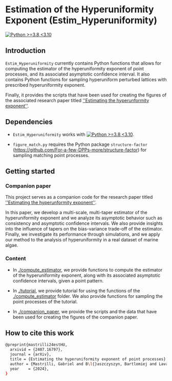 # Estimation of the Hyperuniformity Exponent (Estim_Hyperuniformity)

[![Python >=3.8,<3.10](https://img.shields.io/badge/python->=3.8,<3.10-blue.svg)](https://www.python.org/downloads/release/python-371/)

## Introduction

`Estim_Hyperuniformity` currently contains Python functions that allows for computing the estimator of the hyperuniformity exponent of point processes, and its associated asymptotic confidence interval. It also contains Python functions for sampling hyperuniform perturbed lattices with prescribed hyperuniformity exponent. 

Finally, it provides the scripts that have been used for creating the figures of the associated research paper titled [''Estimating the hyperunformity exponent''](https://arxiv.org/abs/2407.16797).

## Dependencies

- `Estim_Hyperuniformity` works with [![Python >=3.8,<3.10](https://img.shields.io/badge/python->=3.8,<3.10-blue.svg)](https://www.python.org/downloads/release/python-371/).

- ``figure_match.py`` requires the Python package `structure-factor` (https://github.com/For-a-few-DPPs-more/structure-factor) for sampling matching point processes. 

## Getting started

### Companion paper

This project serves as a companion code for the research paper titled [''Estimating the hyperunformity exponent''](https://arxiv.org).

In this paper, we develop a multi-scale, multi-taper estimator of the hyperuniformity exponent and we analyze its asymptotic behavior such as consistency and asymptotic confidence intervals. We also provide insights into the influence of tapers on the bias-variance trade-off of the estimator. Finally, we investigate its performance through simulations, and we apply our method to the analysis of hyperuniformity in a real dataset of marine algae.

### Content

- In [./compute_estimator](./compute_estimator), we provide functions to compute the estimator of the hyperuniformity exponent, along with its associated asymptotic confidence intervals, given a point pattern.

- In [./tutorial](./tutorial), we provide tutorial for using the functions of the [./compute_estimator](./compute_estimator) folder. We also provide functions for sampling the point processes of the tutorial.

- In [./companion_paper](./companion_paper), we provide the scripts and the data that have been used for creating the figures of the companion paper.

## How to cite this work

  ```bash
  @preprint{mastrilli24estHU,
    arxivid = {2407.16797},
    journal = {arXiv},
    title = {Estimating the hyperuniformity exponent of point processes},
    author = {Mastrilli, Gabriel and B\l{}aszczyszyn, Bartlomiej and Lavancier, Fr\'ed\'eric}, 
    year    = {2024},
  }
  ```






